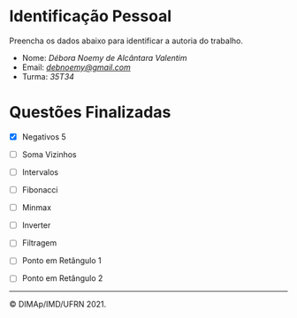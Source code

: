 ﻿# Identificação Pessoal

Preencha os dados abaixo para identificar a autoria do trabalho.

- Nome: *Débora Noemy de Alcântara Valentim*
- Email: *debnoemy@gmail.com*
- Turma: *35T34*

# Questões Finalizadas

- [x] Negativos 5
- [ ] Soma Vizinhos
- [ ] Intervalos
- [ ] Fibonacci
- [ ] Minmax
- [ ] Inverter
- [ ] Filtragem
- [ ] Ponto em Retângulo 1
- [ ] Ponto em Retângulo 2


--------
&copy; DIMAp/IMD/UFRN 2021.
